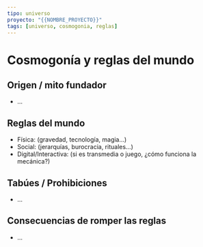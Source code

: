 ```yaml
---
tipo: universo
proyecto: "{{NOMBRE_PROYECTO}}"
tags: [universo, cosmogonia, reglas]
---
```


# Cosmogonía y reglas del mundo

## Origen / mito fundador
- …

## Reglas del mundo
- Física: (gravedad, tecnología, magia…)
- Social: (jerarquías, burocracia, rituales…)
- Digital/Interactiva: (si es transmedia o juego, ¿cómo funciona la mecánica?)

## Tabúes / Prohibiciones
- …

## Consecuencias de romper las reglas
- …
